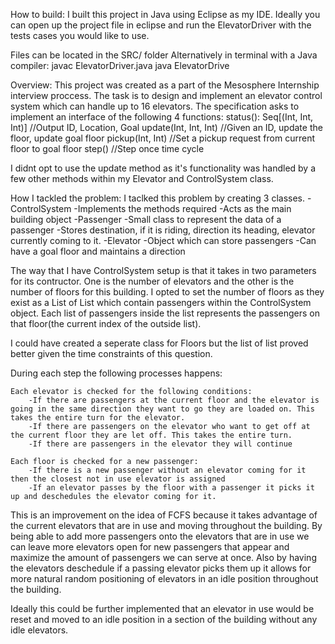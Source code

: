 How to build:
I built this project in Java using Eclipse as my IDE. Ideally you can open up the project file in eclipse and run the ElevatorDriver with the tests cases you would like to use. 

Files can be located in the SRC/ folder
Alternatively in terminal with a Java compiler:
javac ElevatorDriver.java
java ElevatorDrive


Overview:
This project was created as a part of the Mesosphere Internship interview proccess. The task is to design and implement an elevator control system which can handle up to 16 elevators. The specification asks to implement an interface of the following 4 functions:
status(): Seq[(Int, Int, Int)] //Output ID, Location, Goal
update(Int, Int, Int) //Given an ID, update the floor, update goal floor
pickup(Int, Int) //Set a pickup request from current floor to goal floor
step() //Step once time cycle

I didnt opt to use the update method as it's functionality was handled by a few other methods within my Elevator and ControlSystem class.

How I tackled the problem:
I taclked this problem by creating 3 classes.
-ControlSystem
	-Implements the methods required
	-Acts as the main building object
-Passenger
	-Small class to represent the data of a passenger
	-Stores destination, if it is riding, direction its heading, elevator currently coming to it.
-Elevator
	-Object which can store passengers
	-Can have a goal floor and maintains a direction

The way that I have ControlSystem setup is that it takes in two parameters for its contructor. One is the number of elevators and the other is the number of floors for this building. I opted to set the number of floors as they exist as a List of List which contain passengers within the ControlSystem object. Each list of passengers inside the list represents the passengers on that floor(the current index of the outside list).

I could have created a seperate class for Floors but the list of list proved better given the time constraints of this question.  

During each step the following processes happens:

	Each elevator is checked for the following conditions:
		-If there are passengers at the current floor and the elevator is going in the same direction they want to go they are loaded on. This takes the entire turn for the elevator.
		-If there are passengers on the elevator who want to get off at the current floor they are let off. This takes the entire turn.
		-If there are passengers in the elevator they will continue

	Each floor is checked for a new passenger:
		-If there is a new passenger without an elevator coming for it then the closest not in use elevator is assigned
		-If an elevator passes by the floor with a passenger it picks it up and deschedules the elevator coming for it. 

This is an improvement on the idea of FCFS because it takes advantage of the current elevators that are in use and moving throughout the building. By being able to add more passengers onto the elevators that are in use we can leave more elevators open for new passengers that appear and maximize the amount of passengers we can serve at once. Also by having the elevators deschedule if a passing elevator picks them up it allows for more natural random positioning of elevators in an idle position throughout the building.

Ideally this could be further implemented that an elevator in use would be reset and moved to an idle position in a section of the building without any idle elevators.